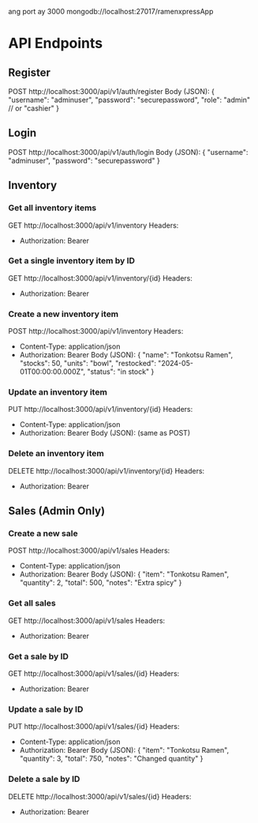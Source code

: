 ang port ay 3000
mongodb://localhost:27017/ramenxpressApp

# API Endpoints

## Register
POST http://localhost:3000/api/v1/auth/register
Body (JSON):
{
  "username": "adminuser",
  "password": "securepassword",
  "role": "admin" // or "cashier"
}

## Login
POST http://localhost:3000/api/v1/auth/login
Body (JSON):
{
  "username": "adminuser",
  "password": "securepassword"
}

## Inventory

### Get all inventory items
GET http://localhost:3000/api/v1/inventory
Headers:
- Authorization: Bearer <token>

### Get a single inventory item by ID
GET http://localhost:3000/api/v1/inventory/{id}
Headers:
- Authorization: Bearer <token>

### Create a new inventory item
POST http://localhost:3000/api/v1/inventory
Headers:
- Content-Type: application/json
- Authorization: Bearer <token>
Body (JSON):
{
  "name": "Tonkotsu Ramen",
  "stocks": 50,
  "units": "bowl",
  "restocked": "2024-05-01T00:00:00.000Z",
  "status": "in stock"
}

### Update an inventory item
PUT http://localhost:3000/api/v1/inventory/{id}
Headers:
- Content-Type: application/json
- Authorization: Bearer <token>
Body (JSON): (same as POST)

### Delete an inventory item
DELETE http://localhost:3000/api/v1/inventory/{id}
Headers:
- Authorization: Bearer <token>

## Sales (Admin Only)

### Create a new sale
POST http://localhost:3000/api/v1/sales
Headers:
- Content-Type: application/json
- Authorization: Bearer <token>
Body (JSON):
{
  "item": "Tonkotsu Ramen",
  "quantity": 2,
  "total": 500,
  "notes": "Extra spicy"
}

### Get all sales
GET http://localhost:3000/api/v1/sales
Headers:
- Authorization: Bearer <token>

### Get a sale by ID
GET http://localhost:3000/api/v1/sales/{id}
Headers:
- Authorization: Bearer <token>

### Update a sale by ID
PUT http://localhost:3000/api/v1/sales/{id}
Headers:
- Content-Type: application/json
- Authorization: Bearer <token>
Body (JSON):
{
  "item": "Tonkotsu Ramen",
  "quantity": 3,
  "total": 750,
  "notes": "Changed quantity"
}

### Delete a sale by ID
DELETE http://localhost:3000/api/v1/sales/{id}
Headers:
- Authorization: Bearer <token>



